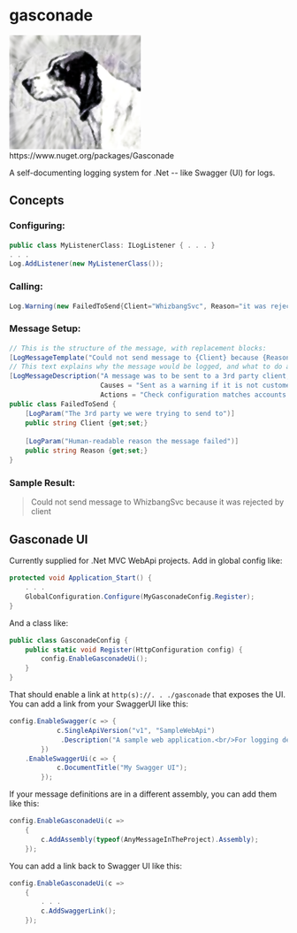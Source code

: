 # gasconade

<img src="https://github.com/i-e-b/gasconade/raw/master/icon.png"/>
https://www.nuget.org/packages/Gasconade

A self-documenting logging system for .Net -- like Swagger (UI) for logs.

Concepts
--------

### Configuring:
```csharp
public class MyListenerClass: ILogListener { . . . }
. . .
Log.AddListener(new MyListenerClass());
```

### Calling:
```csharp
Log.Warning(new FailedToSend{Client="WhizbangSvc", Reason="it was rejected by client"});
```

### Message Setup:
```csharp
// This is the structure of the message, with replacement blocks:
[LogMessageTemplate("Could not send message to {Client} because {Reason}")]
// This text explains why the message would be logged, and what to do about it -- to be used by an Operations team:
[LogMessageDescription("A message was to be sent to a 3rd party client, but a non-network error occured.",
                       Causes = "Sent as a warning if it is not customer-impacting, as an error otherwise.",
                       Actions = "Check configuration matches accounts if one client gets repeated errors.")]
public class FailedToSend {
    [LogParam("The 3rd party we were trying to send to")]
    public string Client {get;set;}

    [LogParam("Human-readable reason the message failed")]
    public string Reason {get;set;}
}
```

### Sample Result:
> Could not send message to WhizbangSvc because it was rejected by client

Gasconade UI
------------

Currently supplied for .Net MVC WebApi projects.
Add in global config like:
```csharp
protected void Application_Start() {
    . . .
    GlobalConfiguration.Configure(MyGasconadeConfig.Register);
}
```

And a class like:
```csharp
public class GasconadeConfig {
    public static void Register(HttpConfiguration config) {
        config.EnableGasconadeUi();
    }
}
```

That should enable a link at `http(s)://. . ./gasconade` that exposes the UI.
You can add a link from your SwaggerUI like this:

```csharp
config.EnableSwagger(c => {
            c.SingleApiVersion("v1", "SampleWebApi")
             .Description("A sample web application.<br/>For logging details, see " + GasconadeUi.Link("here"));
        })
    .EnableSwaggerUi(c => {
            c.DocumentTitle("My Swagger UI");
        });
```

If your message definitions are in a different assembly, you can add them like this:

```csharp
config.EnableGasconadeUi(c =>
    {
        c.AddAssembly(typeof(AnyMessageInTheProject).Assembly);
    });
```

You can add a link back to Swagger UI like this:

```csharp
config.EnableGasconadeUi(c =>
    {
        . . .
        c.AddSwaggerLink();
    });
```
